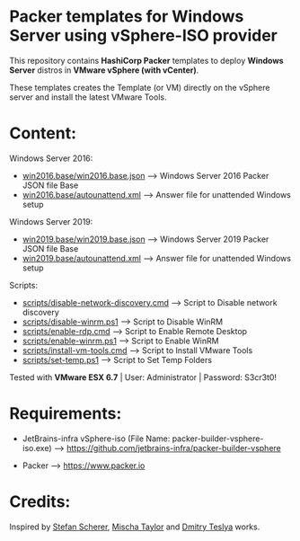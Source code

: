 # Packer templates for Windows Server using vSphere-ISO provider

This repository contains **HashiCorp Packer** templates to deploy **Windows Server** distros in **VMware vSphere (with vCenter)**.

These templates creates the Template (or VM) directly on the vSphere server and install the latest VMware Tools.

# Content: #

Windows Server 2016:
* [win2016.base/win2016.base.json](./win2016.base/win2016.base.json) --> Windows Server 2016 Packer JSON file Base
* [win2016.base/autounattend.xml](./win2016.base/autounattend.xml) --> Answer file for unattended Windows setup

Windows Server 2019:
* [win2019.base/win2019.base.json](./win2019.base/win2019.base.json) --> Windows Server 2019 Packer JSON file Base
* [win2019.base/autounattend.xml](./win2019.base/autounattend.xml) --> Answer file for unattended Windows setup

Scripts:
* [scripts/disable-network-discovery.cmd](./scripts/disable-network-discovery.cmd) --> Script to Disable network discovery
* [scripts/disable-winrm.ps1](./scripts/disable-winrm.ps1) --> Script to Disable WinRM
* [scripts/enable-rdp.cmd](./scripts/enable-rdp.cmd) --> Script to Enable Remote Desktop
* [scripts/enable-winrm.ps1](./scripts/enable-winrm.ps1) --> Script to Enable WinRM
* [scripts/install-vm-tools.cmd](./scripts/install-vm-tools.cmd) --> Script to Install VMware Tools
* [scripts/set-temp.ps1](./scripts/set-temp.ps1) --> Script to Set Temp Folders

Tested with **VMware ESX 6.7** | User: Administrator | Password: S3cr3t0!

# Requirements: #

* JetBrains-infra vSphere-iso (File Name: packer-builder-vsphere-iso.exe) --> https://github.com/jetbrains-infra/packer-builder-vsphere

* Packer --> https://www.packer.io

# Credits: #

Inspired by [Stefan Scherer](https://github.com/StefanScherer/packer-windows), [Mischa Taylor](https://sheska.com/automating-windows-server-2016-installs) and [Dmitry Teslya](https://dteslya.engineer/automation/2018-12-20-creating_vm_templates_with_packer) works.
